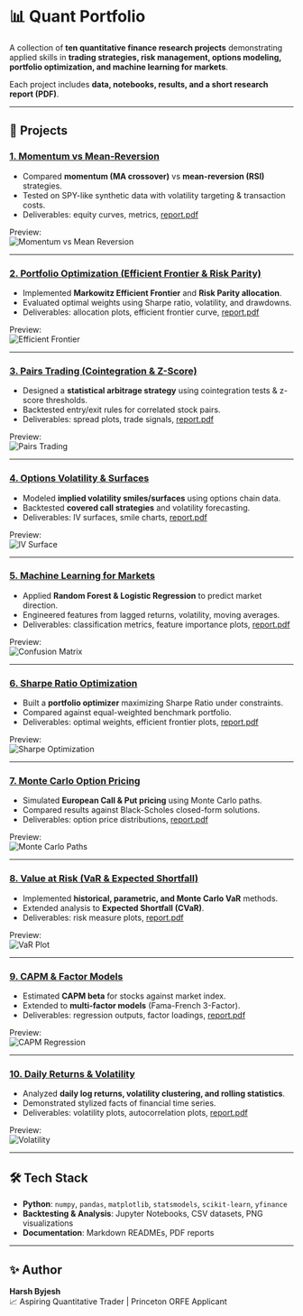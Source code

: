 # 📊 Quant Portfolio  

A collection of **ten quantitative finance research projects** demonstrating applied skills in **trading strategies, risk management, options modeling, portfolio optimization, and machine learning for markets**.  

Each project includes **data, notebooks, results, and a short research report (PDF)**.  

---

## 🔹 Projects  

### [1. Momentum vs Mean-Reversion](./PROJECT-01-Momentum-vs-Mean-Reversion)  
- Compared **momentum (MA crossover)** vs **mean-reversion (RSI)** strategies.  
- Tested on SPY-like synthetic data with volatility targeting & transaction costs.  
- Deliverables: equity curves, metrics, [report.pdf](./PROJECT-01-Momentum-vs-Mean-Reversion/report.pdf)  

Preview:  
![Momentum vs Mean Reversion](./PROJECT-01-Momentum-vs-Mean-Reversion/results/equity_curve.png)  

---

### [2. Portfolio Optimization (Efficient Frontier & Risk Parity)](./PROJECT-02-Portfolio-Optimization)  
- Implemented **Markowitz Efficient Frontier** and **Risk Parity allocation**.  
- Evaluated optimal weights using Sharpe ratio, volatility, and drawdowns.  
- Deliverables: allocation plots, efficient frontier curve, [report.pdf](./PROJECT-02-Portfolio-Optimization/report.pdf)  

Preview:  
![Efficient Frontier](./PROJECT-02-Portfolio-Optimization/results/efficient_frontier.png)  

---

### [3. Pairs Trading (Cointegration & Z-Score)](./PROJECT-03-Pairs-Trading)  
- Designed a **statistical arbitrage strategy** using cointegration tests & z-score thresholds.  
- Backtested entry/exit rules for correlated stock pairs.  
- Deliverables: spread plots, trade signals, [report.pdf](./PROJECT-03-Pairs-Trading/report.pdf)  

Preview:  
![Pairs Trading](./PROJECT-03-Pairs-Trading/results/spread.png)  

---

### [4. Options Volatility & Surfaces](./PROJECT-04-Options-Volatility)  
- Modeled **implied volatility smiles/surfaces** using options chain data.  
- Backtested **covered call strategies** and volatility forecasting.  
- Deliverables: IV surfaces, smile charts, [report.pdf](./PROJECT-04-Options-Volatility/report.pdf)  

Preview:  
![IV Surface](./PROJECT-04-Options-Volatility/results/iv_surface.png)  

---

### [5. Machine Learning for Markets](./PROJECT-05-ML-for-Markets)  
- Applied **Random Forest & Logistic Regression** to predict market direction.  
- Engineered features from lagged returns, volatility, moving averages.  
- Deliverables: classification metrics, feature importance plots, [report.pdf](./PROJECT-05-ML-for-Markets/report.pdf)  

Preview:  
![Confusion Matrix](./PROJECT-05-ML-for-Markets/results/confusion_matrix.png)  

---

### [6. Sharpe Ratio Optimization](./PROJECT-06-Sharpe-Ratio-Optimization)  
- Built a **portfolio optimizer** maximizing Sharpe Ratio under constraints.  
- Compared against equal-weighted benchmark portfolio.  
- Deliverables: optimal weights, efficient frontier plots, [report.pdf](./PROJECT-06-Sharpe-Ratio-Optimization/report.pdf)  

Preview:  
![Sharpe Optimization](./PROJECT-06-Sharpe-Ratio-Optimization/results/optimization.png)  

---

### [7. Monte Carlo Option Pricing](./PROJECT-07-Monte-Carlo-Option-Pricing)  
- Simulated **European Call & Put pricing** using Monte Carlo paths.  
- Compared results against Black-Scholes closed-form solutions.  
- Deliverables: option price distributions, [report.pdf](./PROJECT-07-Monte-Carlo-Option-Pricing/report.pdf)  

Preview:  
![Monte Carlo Paths](./PROJECT-07-Monte-Carlo-Option-Pricing/results/simulated_paths.png)  

---

### [8. Value at Risk (VaR & Expected Shortfall)](./PROJECT-08-Value-at-Risk)  
- Implemented **historical, parametric, and Monte Carlo VaR** methods.  
- Extended analysis to **Expected Shortfall (CVaR)**.  
- Deliverables: risk measure plots, [report.pdf](./PROJECT-08-Value-at-Risk/report.pdf)  

Preview:  
![VaR Plot](./PROJECT-08-Value-at-Risk/results/var_plot.png)  

---

### [9. CAPM & Factor Models](./PROJECT-09-CAPM-Factor-Models)  
- Estimated **CAPM beta** for stocks against market index.  
- Extended to **multi-factor models** (Fama-French 3-Factor).  
- Deliverables: regression outputs, factor loadings, [report.pdf](./PROJECT-09-CAPM-Factor-Models/report.pdf)  

Preview:  
![CAPM Regression](./PROJECT-09-CAPM-Factor-Models/results/capm_regression.png)  

---

### [10. Daily Returns & Volatility](./PROJECT-10-Daily-Returns-Volatility)  
- Analyzed **daily log returns, volatility clustering, and rolling statistics**.  
- Demonstrated stylized facts of financial time series.  
- Deliverables: volatility plots, autocorrelation plots, [report.pdf](./PROJECT-10-Daily-Returns-Volatility/report.pdf)  

Preview:  
![Volatility](./PROJECT-10-Daily-Returns-Volatility/results/volatility.png)  

---

## 🛠️ Tech Stack  
- **Python**: `numpy`, `pandas`, `matplotlib`, `statsmodels`, `scikit-learn`, `yfinance`  
- **Backtesting & Analysis**: Jupyter Notebooks, CSV datasets, PNG visualizations  
- **Documentation**: Markdown READMEs, PDF reports  

---

## ✨ Author  
**Harsh Byjesh**  
📈 Aspiring Quantitative Trader | Princeton ORFE Applicant  
